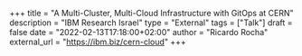 +++
title = "A Multi-Cluster, Multi-Cloud Infrastructure with GitOps at CERN"
description = "IBM Research Israel"
type = "External"
tags = ["Talk"]
draft = false
date = "2022-02-13T17:18:00+02:00"
author = "Ricardo Rocha"
external_url = "https://ibm.biz/cern-cloud"
+++
